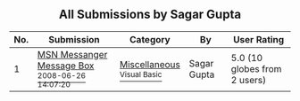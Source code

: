 ﻿<div align="center">

## All Submissions by Sagar Gupta

</div>

No.  | Submission | Category | By   | User Rating
---- | ---------- | -------- | ---- | -----------
1 | [MSN Messanger Message Box<br /><sup>2008-06-26 14:07:20</sup>](https://github.com/Planet-Source-Code/sagar-gupta-msn-messanger-message-box__1-70754) | [Miscellaneous<br /><sup>Visual Basic</sup>](../ByCategory/miscellaneous__1-1.md) | Sagar Gupta | 5.0 (10 globes from 2 users)
